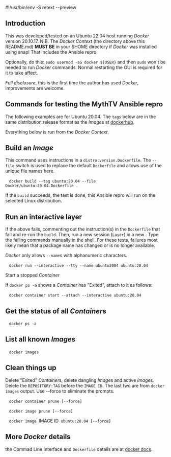 #!/usr/bin/env -S retext --preview

[//]: # (Install retext from your distribution then ./README.md will look prettier.)

## Introduction

This was developed/tested on an Ubuntu 22.04 host running *Docker* version
20.10.17.  N.B. The *Docker Context* (the directory above this README.md)
**MUST BE** in your $HOME directory if *Docker* was installed using snap!
That includes the Ansible repro.

Optionally, do this: ```sudo usermod -aG docker ${USER}``` and then ```sudo```
won't be needed to run *Docker* commands. Normal restarting the GUI is required
for it to take affect.

*Full disclosure*, this is the first time the author has used *Docker*,
improvements are welcome.

## Commands for testing the MythTV Ansible repro

The following examples are for Ubuntu 20.04. The ```tags``` below
are in the same distribution:release format as the *Image*s at
[dockerhub](https://hub.docker.com).

Everything below is run from the *Docker Context*.

## Build an *Image*

This command uses instructions in a ```distro:version.Dockerfile```. The
```--file``` switch is used to replace the default ```Dockerfile``` and
allows use of the unique file names here.

&nbsp;&nbsp;&nbsp;```docker build --tag ubuntu:20.04 --file Docker/ubuntu:20.04.Dockerfile .```

If the ```build``` succeeds, the test is done, this Ansible repro will run on
the selected Linux distribution.

## Run an interactive layer

If the above fails, commenting out the instruction(s) in the ```Dockerfile```
that fail and re-run the ```build```. Then, run a new session (```Layer```)
in a new . Type the failing commands manually in the shell. For these tests,
failures most likely mean that a package name has changed or is no longer
available.

*Docker* only allows ```--name```s with alphanumeric characters.

&nbsp;&nbsp;&nbsp;```docker run --interactive --tty --name ubuntu2004 ubuntu:20.04```

Start a stopped *Container*

If ```docker ps -a``` shows a *Container* has "Exited", attach to it
as follows:

&nbsp;&nbsp;&nbsp;```docker container start --attach --interactive ubuntu:20.04```

## Get the status of all *Container*s

&nbsp;&nbsp;&nbsp;```docker ps -a```

## List all known *Image*s

&nbsp;&nbsp;&nbsp;```docker images```

## Clean things up

Delete "Exited" *Container*s, delete dangling *Image*s and active *Image*s.
Delete the ```REPOSITORY:TAG``` before the ```IMAGE ID```. The last two are from
```docker images``` output. Use --force to eliminate the prompts.

&nbsp;&nbsp;&nbsp;```docker container prune [--force]```

&nbsp;&nbsp;&nbsp;```docker image prune [--force]```

&nbsp;&nbsp;&nbsp;```docker image ```IMAGE ID``` ubuntu:20.04 [--force]```

## More *Docker* details

the Commad Line Interface and ```Dockerfile``` details are at
[docker docs](https://docs.docker.com/reference).
